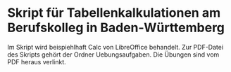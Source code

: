 # Skript für Tabellenkalkulationen am Berufskolleg in Baden-Württemberg

Im Skript wird beispiehlhaft Calc von LibreOffice behandelt. 
Zur PDF-Datei des Skripts gehört der Ordner Uebungsaufgaben. Die Übungen sind vom PDF heraus verlinkt.
